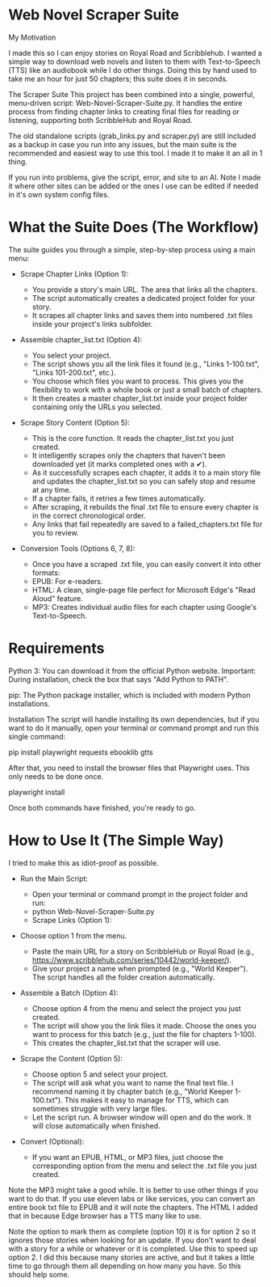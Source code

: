 # Web Novel Scraper Suite
My Motivation

I made this so I can enjoy stories on Royal Road and Scribblehub. I wanted a simple way to download web novels and listen to them with Text-to-Speech (TTS) like an audiobook while I do other things. Doing this by hand used to take me an hour for just 50 chapters; this suite does it in seconds.

The Scraper Suite
This project has been combined into a single, powerful, menu-driven script: Web-Novel-Scraper-Suite.py. It handles the entire process from finding chapter links to creating final files for reading or listening, supporting both ScribbleHub and Royal Road.

The old standalone scripts (grab_links.py and scraper.py) are still included as a backup in case you run into any issues, but the main suite is the recommended and easiest way to use this tool. I made it to make it an all in 1 thing. 

If you run into problems, give the script, error, and site to an AI. Note I made it where other sites can be added or the ones I use can be edited if needed in it's own system config files. 

# What the Suite Does (The Workflow)
The suite guides you through a simple, step-by-step process using a main menu:

* Scrape Chapter Links (Option 1):
    * You provide a story's main URL. The area that links all the chapters.
    * The script automatically creates a dedicated project folder for your story.
    * It scrapes all chapter links and saves them into numbered .txt files inside your project's links subfolder.
* Assemble chapter_list.txt (Option 4):
    * You select your project.
    * The script shows you all the link files it found (e.g., "Links 1-100.txt", "Links 101-200.txt", etc.).
    * You choose which files you want to process. This gives you the flexibility to work with a whole book or just a small batch of chapters.
    * It then creates a master chapter_list.txt inside your project folder containing only the URLs you selected.

* Scrape Story Content (Option 5):
    * This is the core function. It reads the chapter_list.txt you just created.
    * It intelligently scrapes only the chapters that haven't been downloaded yet (it marks completed ones with a ✔).
    * As it successfully scrapes each chapter, it adds it to a main story file and updates the chapter_list.txt so you can safely stop and resume at any time.
    * If a chapter fails, it retries a few times automatically.
    * After scraping, it rebuilds the final .txt file to ensure every chapter is in the correct chronological order.
    * Any links that fail repeatedly are saved to a failed_chapters.txt file for you to review.

* Conversion Tools (Options 6, 7, 8):
   * Once you have a scraped .txt file, you can easily convert it into other formats:
   * EPUB: For e-readers.
   * HTML: A clean, single-page file perfect for Microsoft Edge's "Read Aloud" feature.
   * MP3: Creates individual audio files for each chapter using Google's Text-to-Speech.

# Requirements

Python 3: You can download it from the official Python website. Important: During installation, check the box that says "Add Python to PATH".

pip: The Python package installer, which is included with modern Python installations.

Installation
The script will handle installing its own dependencies, but if you want to do it manually, open your terminal or command prompt and run this single command:

pip install playwright requests ebooklib gtts

After that, you need to install the browser files that Playwright uses. This only needs to be done once.

playwright install

Once both commands have finished, you're ready to go.

# How to Use It (The Simple Way)
I tried to make this as idiot-proof as possible.

* Run the Main Script:
   * Open your terminal or command prompt in the project folder and run:
   * python Web-Novel-Scraper-Suite.py
   * Scrape Links (Option 1):
* Choose option 1 from the menu.
   * Paste the main URL for a story on ScribbleHub or Royal Road (e.g., https://www.scribblehub.com/series/10442/world-keeper/).
   * Give your project a name when prompted (e.g., "World Keeper"). The script handles all the folder creation automatically.
* Assemble a Batch (Option 4):
   * Choose option 4 from the menu and select the project you just created.
   * The script will show you the link files it made. Choose the ones you want to process for this batch (e.g., just the file for chapters 1-100).
   * This creates the chapter_list.txt that the scraper will use.

* Scrape the Content (Option 5):
   * Choose option 5 and select your project.
   * The script will ask what you want to name the final text file. I recommend naming it by chapter batch (e.g., "World Keeper 1-100.txt"). This makes it easy to manage for TTS, which can sometimes struggle with very large files.
   * Let the script run. A browser window will open and do the work. It will close automatically when finished.

* Convert (Optional):
   * If you want an EPUB, HTML, or MP3 files, just choose the corresponding option from the menu and select the .txt file you just created.

 Note the MP3 might take a good while. It is better to use other things if you want to do that. If you use eleven labs or like services, you can convert an entire book txt file to EPUB and it will note the chapters.
 The HTML I added that in because Edge browser has a TTS many like to use.



 Note the option to mark them as complete (option 10) it is for option 2 so it ignores those stories when looking for an update. If you don't want to deal with a story for a while or whatever or it is completed. Use this to speed up option 2. 
 I did this because many stories are active, and but it takes a little time to go through them all depending on how many you have. So this should help some.

